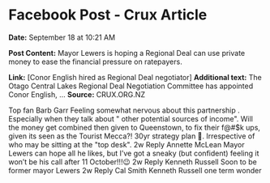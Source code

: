 # Facebook Post - Crux Article

**Date:** September 18 at 10:21 AM

**Post Content:**
Mayor Lewers is hoping a Regional Deal can use private money to ease the financial pressure on ratepayers.

**Link:** [Conor English hired as Regional Deal negotiator]
**Additional text:** The Otago Central Lakes Regional Deal Negotiation Committee has appointed Conor English, ...
**Source:** CRUX.ORG.NZ

Top fan
Barb Garr
Feeling somewhat nervous about this partnership . Especially when they talk about " other potential sources of income". Will the money get combined then given to Queenstown, to fix their f@#$k ups, given its seen as the Tourist Mecca?! 30yr strategy plan 🤢. Irrespective of who may be sitting at the "top desk".
2w
Reply
Annette McLean
Mayor Lewers can hope all he likes, but I’ve got a sneaky (but confident) feeling it won’t be his call after 11 October!!!😉
2w
Reply
Kenneth Russell
Soon to be former mayor Lewers
2w
Reply
Cal Smith
Kenneth Russell one term wonder
